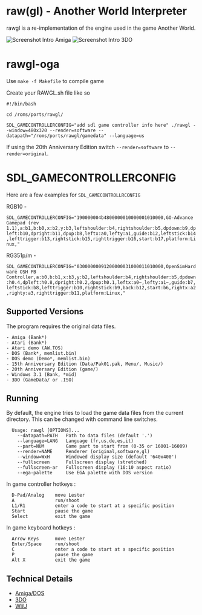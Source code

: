 
# raw(gl) - Another World Interpreter

rawgl is a re-implementation of the engine used in the game Another World.

![Screenshot Intro Amiga](docs/screenshot-intro-amiga.png) ![Screenshot Intro 3DO](docs/screenshot-intro-3do.png)

# rawgl-oga

Use `make -f Makefile` to compile game

Create your RAWGL.sh file like so

```
#!/bin/bash

cd /roms/ports/rawgl/

SDL_GAMECONTROLLERCONFIG="add sdl game controller info here" ./rawgl --window=480x320 --render=software --datapath="/roms/ports/rawgl/gamedata" --language=us

```

If using the 20th Anniversary Edition switch `--render=software` to `--render=original`.

# SDL_GAMECONTROLLERCONFIG

Here are a few examples for `SDL_GAMECONTROLLRCONFIG`

RGB10 -

```SDL_GAMECONTROLLERCONFIG="190000004b4800000010000001010000,GO-Advance Gamepad (rev 1.1),a:b1,b:b0,x:b2,y:b3,leftshoulder:b4,rightshoulder:b5,dpdown:b9,dpleft:b10,dpright:b11,dpup:b8,leftx:a0,lefty:a1,guide:b12,leftstick:b14,lefttrigger:b13,rightstick:b15,righttrigger:b16,start:b17,platform:Linux,"```

RG351p/m -

```SDL_GAMECONTROLLERCONFIG="03000000091200000031000011010000,OpenSimHardware OSH PB Controller,a:b0,b:b1,x:b3,y:b2,leftshoulder:b4,rightshoulder:b5,dpdown:h0.4,dpleft:h0.8,dpright:h0.2,dpup:h0.1,leftx:a0~,lefty:a1~,guide:b7,leftstick:b8,lefttrigger:b10,rightstick:b9,back:b12,start:b6,rightx:a2,righty:a3,righttrigger:b11,platform:Linux,"```

## Supported Versions

The program requires the original data files.

```
- Amiga (Bank*)
- Atari (Bank*)
- Atari demo (AW.TOS)
- DOS (Bank*, memlist.bin)
- DOS demo (Demo*, memlist.bin)
- 15th Anniversary Edition (Data/Pak01.pak, Menu/, Music/)
- 20th Anniversary Edition (game/)
- Windows 3.1 (Bank, *mid)
- 3DO (GameData/ or .ISO)
```


## Running

By default, the engine tries to load the game data files from the current
directory. This can be changed with command line switches.

```
  Usage: rawgl [OPTIONS]...
    --datapath=PATH   Path to data files (default '.')
    --language=LANG   Language (fr,us,de,es,it)
    --part=NUM        Game part to start from (0-35 or 16001-16009)
    --render=NAME     Renderer (original,software,gl)
    --window=WxH      Windowed display size (default '640x400')
    --fullscreen      Fullscreen display (stretched)
    --fullscreen-ar   Fullscreen display (16:10 aspect ratio)
    --ega-palette     Use EGA palette with DOS version
```

In game controller hotkeys :

```
  D-Pad/Analog    move Lester
  A               run/shoot
  L1/R1           enter a code to start at a specific position
  Start           pause the game
  Select          exit the game     
```

In game keyboard hotkeys :

```
  Arrow Keys      move Lester
  Enter/Space     run/shoot
  C               enter a code to start at a specific position
  P               pause the game
  Alt X           exit the game
```

## Technical Details

- [Amiga/DOS](docs/Amiga_DOS.md)
- [3DO](docs/3DO.md)
- [WiiU](docs/WiiU.md)
